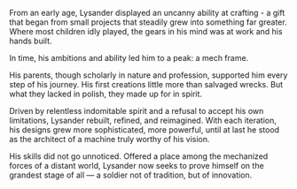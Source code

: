 From an early age, Lysander displayed an uncanny ability at crafting - a gift that began from small projects that steadily grew into something far greater. Where most children idly played, the gears in his mind was at work and his hands built.

In time, his ambitions and ability led him to a peak: a mech frame.

His parents, though scholarly in nature and profession, supported him every step of his journey. His first creations little more than salvaged wrecks. But what they lacked in polish, they made up for in spirit.

Driven by relentless indomitable spirit and a refusal to accept his own limitations, Lysander rebuilt, refined, and reimagined. With each iteration, his designs grew more sophisticated, more powerful, until at last he stood as the architect of a machine truly worthy of his vision.

His skills did not go unnoticed. Offered a place among the mechanized forces of a distant world, Lysander now seeks to prove himself on the grandest stage of all — a soldier not of tradition, but of innovation.